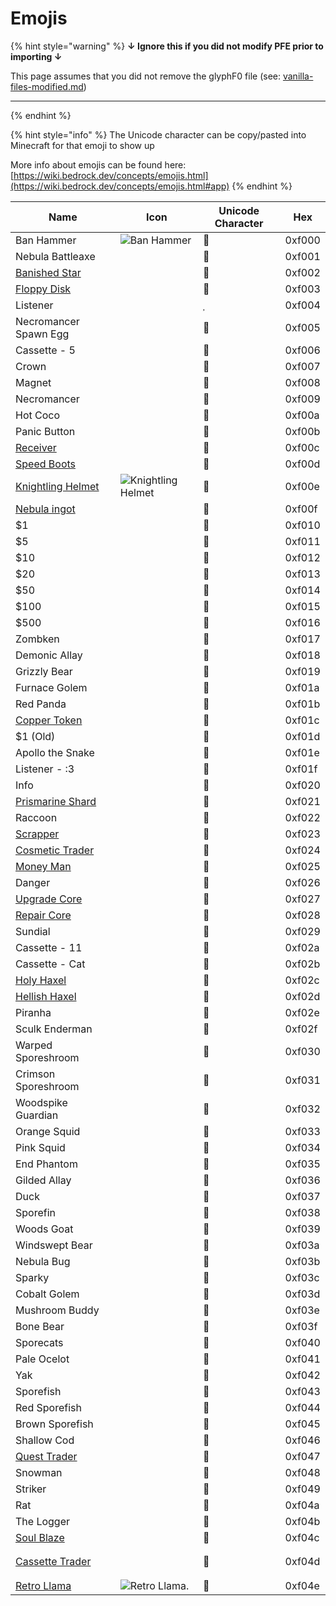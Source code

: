# Emojis

{% hint style="warning" %}
**↓ Ignore this if you did not modify PFE prior to importing ↓**

This page assumes that you did not remove the glyphF0 file (see: [vanilla-files-modified.md](vanilla-files-modified.md "mention"))

***
{% endhint %}

{% hint style="info" %}
The Unicode character can be copy/pasted into Minecraft for that emoji to show up

More info about emojis can be found here: [https://wiki.bedrock.dev/concepts/emojis.html](https://wiki.bedrock.dev/concepts/emojis.html#app)
{% endhint %}

| Name                                                          | Icon                                                                                                                                       | Unicode Character | Hex    |
| ------------------------------------------------------------- | ------------------------------------------------------------------------------------------------------------------------------------------ | ----------------- | ------ |
| Ban Hammer                                                    | <img src="https://github.com/user-attachments/assets/9d9cce25-0d83-4086-9e74-0f97c52190d4" alt="Ban Hammer" data-size="line">              |                  | 0xf000 |
| Nebula Battleaxe                                              |                                                                                                                                            |                  | 0xf001 |
| [Banished Star ](../items/banished-stars/banished-star.md)    |                                                                                                                                            |                  | 0xf002 |
| [Floppy Disk](../items/boss-drops/floppy-disk.md)             | <img src="https://github.com/ItsMePok/PFE/assets/136857747/e9d33ff5-9520-4b5d-99f6-33a9906ee64b" alt="" data-size="line">                  |                  | 0xf003 |
| Listener                                                      |                                                                                                                                            |                  | 0xf004 |
| Necromancer Spawn Egg                                         |                                                                                                                                            |                  | 0xf005 |
| Cassette - 5                                                  |                                                                                                                                            |                  | 0xf006 |
| Crown                                                         |                                                                                                                                            |                  | 0xf007 |
| Magnet                                                        |                                                                                                                                            |                  | 0xf008 |
| Necromancer                                                   |                                                                                                                                            |                  | 0xf009 |
| Hot Coco                                                      |                                                                                                                                            |                  | 0xf00a |
| Panic Button                                                  |                                                                                                                                            |                  | 0xf00b |
| [Receiver](../items/crafting-components/receiver.md)          | <img src="https://github.com/user-attachments/assets/d5e4412f-b092-413f-99d9-a9e09033cd29" alt="" data-size="line">                        |                  | 0xf00c |
| [Speed Boots](../armor/speed-boots.md)                        | <img src="https://github.com/ItsMePok/PFE/assets/136857747/131bce4c-1f58-45d7-94eb-c7965e300f17" alt="" data-size="line">                  |                  | 0xf00d |
| [Knightling Helmet](../armor/knightling-helmet.md)            | <img src="https://github.com/ItsMePok/PFE/assets/136857747/e0957c68-25ab-47ac-b92d-d8f3d6ef0a85" alt="Knightling Helmet" data-size="line"> |                  | 0xf00e |
| [Nebula ingot](../items/ingots/nebula-ingot.md)               | <img src="https://github.com/user-attachments/assets/21b0e1ab-de86-4f43-8618-453683820f4b" alt="" data-size="line">                        |                  | 0xf00f |
| $1                                                            |                                                                                                                                            |                  | 0xf010 |
| $5                                                            |                                                                                                                                            |                  | 0xf011 |
| $10                                                           |                                                                                                                                            |                  | 0xf012 |
| $20                                                           |                                                                                                                                            |                  | 0xf013 |
| $50                                                           |                                                                                                                                            |                  | 0xf014 |
| $100                                                          |                                                                                                                                            |                  | 0xf015 |
| $500                                                          |                                                                                                                                            |                  | 0xf016 |
| Zombken                                                       | <img src="https://github.com/user-attachments/assets/6d5e0b3a-d887-4827-bcf3-ea47911a95b1" alt="" data-size="line">                        |                  | 0xf017 |
| Demonic Allay                                                 | <img src="https://github.com/user-attachments/assets/20dc2cb0-8d87-4157-8db3-bae28ef15b64" alt="" data-size="line">                        |                  | 0xf018 |
| Grizzly Bear                                                  | <img src="https://github.com/user-attachments/assets/1cf87e82-4c31-4713-ad68-7360fde40def" alt="" data-size="line">                        |                  | 0xf019 |
| Furnace Golem                                                 | <img src="https://github.com/user-attachments/assets/f1651577-a289-4d58-aed9-e402f0f202d1" alt="" data-size="line">                        |                  | 0xf01a |
| Red Panda                                                     | <img src="https://github.com/user-attachments/assets/d8bd515a-aed1-4c8c-8141-c081cba6dc64" alt="" data-size="line">                        |                  | 0xf01b |
| [Copper Token](../items/tokens/copper-token.md)               | <img src="https://github.com/ItsMePok/PFE/assets/136857747/1c78ba2a-4a5b-4b7b-83ff-ed21aa75ebd8" alt="" data-size="line">                  |                  | 0xf01c |
| $1 (Old)                                                      |                                                                                                                                            |                  | 0xf01d |
| Apollo the Snake                                              | <img src="https://github.com/user-attachments/assets/3d12db84-a7f5-40a4-99be-4659a23bc287" alt="" data-size="line">                        |                  | 0xf01e |
| Listener - :3                                                 | <img src="https://github.com/user-attachments/assets/26b9f589-deaa-4abe-9f10-67df02e6aa1d" alt="" data-size="line">                        |                  | 0xf01f |
| Info                                                          | <img src="https://github.com/user-attachments/assets/b8d42881-26e5-4398-93ed-aae49ad4d312" alt="" data-size="line">                        |                  | 0xf020 |
| [Prismarine Shard](https://minecraft.wiki/w/Prismarine_Shard) | <img src="https://minecraft.wiki/images/Prismarine_Shard_JE2_BE2.png?ef03b" alt="" data-size="line">                                       |                  | 0xf021 |
| Raccoon                                                       | <img src="https://github.com/user-attachments/assets/6b2ba129-7ce5-4131-891a-9a8c124bb7d8" alt="" data-size="line">                        |                  | 0xf022 |
| [Scrapper](../mobs/traders/scrapper.md)                       | <img src="https://github.com/user-attachments/assets/67ed9674-d15b-4ee5-9757-22c486b17bf1" alt="" data-size="line">                        |                  | 0xf023 |
| [Cosmetic Trader](../mobs/traders/cosmetic-trader.md)         | <img src="https://github.com/user-attachments/assets/0856c7e2-92d2-4860-9abd-b9fe8171266b" alt="" data-size="line">                        |                  | 0xf024 |
| [Money Man](../mobs/traders/money-man.md)                     | <img src="https://github.com/user-attachments/assets/b8730220-4755-4ead-a51c-da527ff5f245" alt="" data-size="line">                        |                  | 0xf025 |
| Danger                                                        | <img src="https://github.com/user-attachments/assets/ed1f8986-3b2c-426b-b254-a93c49325041" alt="" data-size="line">                        |                  | 0xf026 |
| [Upgrade Core](../items/cores/upgrade-core.md)                | <img src="https://github.com/ItsMePok/PFE/assets/136857747/38584129-72d6-42b8-a69b-cd3b461025e8" alt="" data-size="line">                  |                  | 0xf027 |
| [Repair Core](../items/cores/repair-core.md)                  | <img src="https://github.com/ItsMePok/PFE/assets/136857747/f15d8501-f297-4a77-b6de-3681297cdb09" alt="" data-size="line">                  |                  | 0xf028 |
| Sundial                                                       | <img src="https://github.com/user-attachments/assets/c239d81f-8290-4661-a140-45ada10d53de" alt="" data-size="line">                        |                  | 0xf029 |
| Cassette - 11                                                 | <img src="https://github.com/user-attachments/assets/2899fc15-710e-4530-a3f3-17b87699a2a6" alt="" data-size="line">                        |                  | 0xf02a |
| Cassette - Cat                                                | <img src="https://github.com/user-attachments/assets/34b07696-af86-4a48-bf19-a97ab0dc4516" alt="" data-size="line">                        |                  | 0xf02b |
| [Holy Haxel](../tools/haxel/holy-haxel.md)                    | <img src="https://github.com/ItsMePok/PFE/assets/136857747/f94c8a21-7abe-4e4b-bc19-e67eb957f71c" alt="" data-size="line">                  |                  | 0xf02c |
| [Hellish Haxel](../tools/haxel/hellish-haxel.md)              | <img src="https://github.com/ItsMePok/PFE/assets/136857747/39d40020-af9d-487b-9d77-b7e199a85362" alt="" data-size="line">                  |                  | 0xf02d |
| Piranha                                                       | <img src="https://github.com/user-attachments/assets/5afd9bb2-e783-47b6-8f53-ae803a215542" alt="" data-size="line">                        |                  | 0xf02e |
| Sculk Enderman                                                | <img src="https://github.com/user-attachments/assets/af6ad833-936f-41e8-8950-626e8c20261e" alt="" data-size="line">                        |                  | 0xf02f |
| Warped Sporeshroom                                            | <img src="https://github.com/user-attachments/assets/92b2910f-e79f-4da6-a9eb-b99341d94444" alt="" data-size="line">                        |                  | 0xf030 |
| Crimson Sporeshroom                                           | <img src="https://github.com/user-attachments/assets/18e7eb1b-3c6f-4959-8cf9-c0bca1ba08c8" alt="" data-size="line">                        |                  | 0xf031 |
| Woodspike Guardian                                            | <img src="https://github.com/user-attachments/assets/7050fe43-68c1-4e6d-9b7c-e647287c029f" alt="" data-size="line">                        |                  | 0xf032 |
| Orange Squid                                                  | <img src="https://github.com/user-attachments/assets/9626ecf6-7ccf-49dd-a5c0-ca97e4ca2383" alt="" data-size="line">                        |                  | 0xf033 |
| Pink Squid                                                    | <img src="https://github.com/user-attachments/assets/cf5d51fd-791c-444f-a001-31851b5985f3" alt="" data-size="line">                        |                  | 0xf034 |
| End Phantom                                                   | <img src="https://github.com/user-attachments/assets/2fbf122b-3f93-467e-95a6-78db6eaa7ca4" alt="" data-size="line">                        |                  | 0xf035 |
| Gilded Allay                                                  | <img src="https://github.com/user-attachments/assets/622e6b0a-d124-4a2d-bbe8-5c435c69e19f" alt="" data-size="line">                        |                  | 0xf036 |
| Duck                                                          | <img src="https://github.com/user-attachments/assets/9da7c109-02b1-4f17-a936-588bc22343d2" alt="" data-size="line">                        |                  | 0xf037 |
| Sporefin                                                      | <img src="https://github.com/user-attachments/assets/a910191a-9013-4284-800e-9edf0a014fef" alt="" data-size="line">                        |                  | 0xf038 |
| Woods Goat                                                    | <img src="https://github.com/user-attachments/assets/f333f8ac-062d-4ccb-b962-1aa5e594b96c" alt="" data-size="line">                        |                  | 0xf039 |
| Windswept Bear                                                | <img src="https://github.com/user-attachments/assets/3c11129f-afe5-47b0-93bd-15dd3cfdc021" alt="" data-size="line">                        |                  | 0xf03a |
| Nebula Bug                                                    | <img src="https://github.com/user-attachments/assets/67865697-1f10-48c2-a6fa-f8f0709bea94" alt="" data-size="line">                        |                  | 0xf03b |
| Sparky                                                        | <img src="https://github.com/user-attachments/assets/4f0f486f-3fc3-4bbf-a1c6-3535293ad58d" alt="" data-size="line">                        |                  | 0xf03c |
| Cobalt Golem                                                  | <img src="https://github.com/user-attachments/assets/f28c4097-c993-4396-b98e-615eddc837c5" alt="" data-size="line">                        |                  | 0xf03d |
| Mushroom Buddy                                                | <img src="https://github.com/user-attachments/assets/12e1e85c-c52f-4bad-a271-8da7520d749e" alt="" data-size="line">                        |                  | 0xf03e |
| Bone Bear                                                     | <img src="https://github.com/user-attachments/assets/776c6c75-03a5-4d40-a598-9273ee9c7e22" alt="" data-size="line">                        |                  | 0xf03f |
| Sporecats                                                     | <img src="https://github.com/user-attachments/assets/15ba3571-0d2f-4161-ab74-d551529a8cc2" alt="" data-size="line">                        |                  | 0xf040 |
| Pale Ocelot                                                   | <img src="https://github.com/user-attachments/assets/b14a65ed-70d5-42c1-ac91-19f03d1b8380" alt="" data-size="line">                        |                  | 0xf041 |
| Yak                                                           | <img src="https://github.com/user-attachments/assets/913cafd7-a0da-4811-a952-b59008e739ea" alt="" data-size="line">                        |                  | 0xf042 |
| Sporefish                                                     | <img src="https://github.com/user-attachments/assets/0fdbd375-430c-466c-8eb8-4b955a57521d" alt="" data-size="line">                        |                  | 0xf043 |
| Red Sporefish                                                 | <img src="https://github.com/user-attachments/assets/b443b25c-5d39-4fe7-8b81-3c17efc9f854" alt="" data-size="line">                        |                  | 0xf044 |
| Brown Sporefish                                               | <img src="https://github.com/user-attachments/assets/ece25b7a-a6d2-489a-b305-a6531dda0e58" alt="" data-size="line">                        |                  | 0xf045 |
| Shallow Cod                                                   | <img src="https://github.com/user-attachments/assets/b600adca-7602-4a5f-bee8-0b2d4ed373ec" alt="" data-size="line">                        |                  | 0xf046 |
| [Quest Trader](../mobs/traders/quest-trader.md)               | <img src="https://github.com/user-attachments/assets/d0a43b43-6674-49e0-a044-aae613584891" alt="" data-size="line">                        |                  | 0xf047 |
| Snowman                                                       | <img src="https://github.com/user-attachments/assets/d60b5c1b-df1a-4cc9-8db6-4e91b18d22f3" alt="" data-size="line">                        |                  | 0xf048 |
| Striker                                                       | <img src="https://github.com/user-attachments/assets/dd6ddd88-a93f-4fd0-af0e-c56320652923" alt="" data-size="line">                        |                  | 0xf049 |
| Rat                                                           | <img src="https://github.com/user-attachments/assets/a9c0bd82-46ac-4cca-8164-5fd90f9602b8" alt="" data-size="line">                        |                  | 0xf04a |
| The Logger                                                    | <img src="https://github.com/user-attachments/assets/f6faa954-9386-48c6-94e1-2adcdd984d5b" alt="" data-size="line">                        |                  | 0xf04b |
| [Soul Blaze](../mobs/hostile-mobs/soul-blaze.md)              | <img src="https://github.com/user-attachments/assets/006c02eb-0cef-4288-a074-ad3a1771f1d7" alt="" data-size="line">                        |                  | 0xf04c |
| [Cassette Trader](../mobs/traders/cassette-trader.md)         | <h3><img src="https://github.com/user-attachments/assets/de1365f6-2eac-498b-98d7-e391fb69cc00" alt="" data-size="line"></h3>               |                  | 0xf04d |
| [Retro Llama](../mobs/neutral-mobs/retro-llama.md)            | <img src="https://github.com/user-attachments/assets/f589f872-14e5-4115-bc6a-f907197bde17" alt="Retro Llama." data-size="line">            |                  | 0xf04e |
